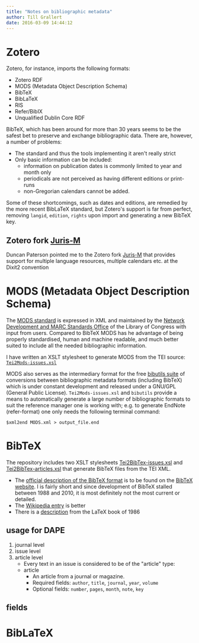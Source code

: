 ```yaml
---
title: "Notes on bibliographic metadata"
author: Till Grallert
date: 2016-03-09 14:44:12
---
```


# Zotero

Zotero, for instance, imports the following formats:

- Zotero RDF
- MODS (Metadata Object Description Schema)
- BibTeX
- BibLaTeX
- RIS
- Refer/BibIX
- Unqualified Dublin Core RDF

BibTeX, which has been around for more than 30 years seems to be the safest bet to preserve and exchange bibliographic data. There are, however, a number of problems:

- The standard and thus the tools implementing it aren't really strict
- Only basic information can be included: 
    + information on publication dates is commonly limited to year and month only
    + periodicals are not perceived as having different editions or print-runs
    + non-Gregorian calendars cannot be added.

Some of these shortcomings, such as dates and editions, are remedied by the more recent BibLaTeX standard, but Zotero's support is far from perfect, removing `langid`, `edition`, `rights` upon import and generating a new BibTeX key. 

## Zotero fork [Juris-M](https://juris-m.github.io/)

Duncan Paterson pointed me to the Zotero fork [Juris-M](https://juris-m.github.io/) that provides support for multiple language resources, multiple calendars etc. at the Dixit2 convention

# MODS (Metadata Object Description Schema)

The [MODS standard](http://www.loc.gov/standards/mods/) is expressed in XML and maintained by the [Network Development and MARC Standards Office](http://www.loc.gov/marc/ndmso.html) of the Library of Congress with input from users. Compared to BibTeX MODS has he advantage of being properly standardised, human and machine readable, and much better suited to include all the needed bibliographic information.

I have written an XSLT stylesheet to generate MODS from the TEI source: [`Tei2Mods-issues.xsl`](xslt/Tei2Mods-issues.xsl)

MODS also serves as the intermediary format for the free [bibutils suite](https://sourceforge.net/projects/bibutils/) of conversions between bibliographic metadata formats (including BibTeX) which is under constant development and released under a GNU/GPL (General Public License). `Tei2Mods-issues.xsl` and `bibutils` provide a means to automatically generate a large number of bibliographic formats to suit the reference manager one is working with; e.g. to generate EndNote (refer-format) one only needs the following terminal command:

~~~
$xml2end MODS.xml > output_file.end
~~~

# BibTeX

The repository includes two XSLT stylesheets [Tei2BibTex-issues.xsl](xslt/Tei2BibTex-issues.xsl) and [Tei2BibTex-articles.xsl](xslt/Tei2BibTex-articles.xsl) that generate BibTeX files from the TEI XML.

- The [official description of the BibTeX format](http://www.bibtex.org/Format/) is to be found on the [BibTeX website](). I is fairly short and since development of BibTeX stalled between 1988 and 2010, it is most definitely not the most current or detailed.
- The [Wikipedia entry](https://en.wikipedia.org/wiki/BibTeX) is better 
- There is a [description](http://www.openoffice.org/bibliographic/bibtex-defs.html) from the LaTeX book of 1986

## usage for DAPE

1. journal level
2. issue level
3. article level
    + Every text in an issue is considered to be of the "article" type:
    + article
        * An article from a journal or magazine.
        * Required fields: `author`, `title`, `journal`, `year`, `volume`
        * Optional fields: `number`, `pages`, `month`, `note`, `key` 

## fields

# BibLaTeX